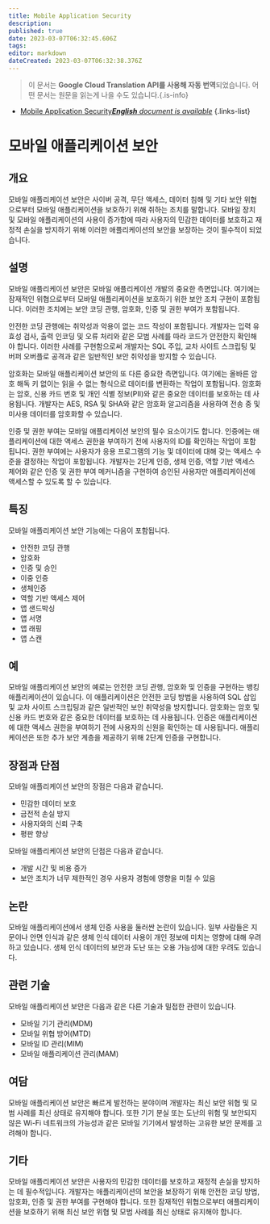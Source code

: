 ```yaml
---
title: Mobile Application Security
description: 
published: true
date: 2023-03-07T06:32:45.606Z
tags: 
editor: markdown
dateCreated: 2023-03-07T06:32:38.376Z
---
```


> 이 문서는 **Google Cloud Translation API를 사용해 자동 번역**되었습니다.
어떤 문서는 원문을 읽는게 나을 수도 있습니다.{.is-info}



- [Mobile Application Security***English** document is available*](/en/Knowledge-base/Dictionary/mobile-application-security)
{.links-list}

# 모바일 애플리케이션 보안

## 개요
모바일 애플리케이션 보안은 사이버 공격, 무단 액세스, 데이터 침해 및 기타 보안 위협으로부터 모바일 애플리케이션을 보호하기 위해 취하는 조치를 말합니다. 모바일 장치 및 모바일 애플리케이션의 사용이 증가함에 따라 사용자의 민감한 데이터를 보호하고 재정적 손실을 방지하기 위해 이러한 애플리케이션의 보안을 보장하는 것이 필수적이 되었습니다.

## 설명
모바일 애플리케이션 보안은 모바일 애플리케이션 개발의 중요한 측면입니다. 여기에는 잠재적인 위협으로부터 모바일 애플리케이션을 보호하기 위한 보안 조치 구현이 포함됩니다. 이러한 조치에는 보안 코딩 관행, 암호화, 인증 및 권한 부여가 포함됩니다.

안전한 코딩 관행에는 취약성과 악용이 없는 코드 작성이 포함됩니다. 개발자는 입력 유효성 검사, 출력 인코딩 및 오류 처리와 같은 모범 사례를 따라 코드가 안전한지 확인해야 합니다. 이러한 사례를 구현함으로써 개발자는 SQL 주입, 교차 사이트 스크립팅 및 버퍼 오버플로 공격과 같은 일반적인 보안 취약성을 방지할 수 있습니다.

암호화는 모바일 애플리케이션 보안의 또 다른 중요한 측면입니다. 여기에는 올바른 암호 해독 키 없이는 읽을 수 없는 형식으로 데이터를 변환하는 작업이 포함됩니다. 암호화는 암호, 신용 카드 번호 및 개인 식별 정보(PII)와 같은 중요한 데이터를 보호하는 데 사용됩니다. 개발자는 AES, RSA 및 SHA와 같은 암호화 알고리즘을 사용하여 전송 중 및 미사용 데이터를 암호화할 수 있습니다.

인증 및 권한 부여는 모바일 애플리케이션 보안의 필수 요소이기도 합니다. 인증에는 애플리케이션에 대한 액세스 권한을 부여하기 전에 사용자의 ID를 확인하는 작업이 포함됩니다. 권한 부여에는 사용자가 응용 프로그램의 기능 및 데이터에 대해 갖는 액세스 수준을 결정하는 작업이 포함됩니다. 개발자는 2단계 인증, 생체 인증, 역할 기반 액세스 제어와 같은 인증 및 권한 부여 메커니즘을 구현하여 승인된 사용자만 애플리케이션에 액세스할 수 있도록 할 수 있습니다.

## 특징
모바일 애플리케이션 보안 기능에는 다음이 포함됩니다.

- 안전한 코딩 관행
- 암호화
- 인증 및 승인
- 이중 인증
- 생체인증
- 역할 기반 액세스 제어
- 앱 샌드박싱
- 앱 서명
- 앱 래핑
- 앱 스캔

## 예
모바일 애플리케이션 보안의 예로는 안전한 코딩 관행, 암호화 및 인증을 구현하는 뱅킹 애플리케이션이 있습니다. 이 애플리케이션은 안전한 코딩 방법을 사용하여 SQL 삽입 및 교차 사이트 스크립팅과 같은 일반적인 보안 취약성을 방지합니다. 암호화는 암호 및 신용 카드 번호와 같은 중요한 데이터를 보호하는 데 사용됩니다. 인증은 애플리케이션에 대한 액세스 권한을 부여하기 전에 사용자의 신원을 확인하는 데 사용됩니다. 애플리케이션은 또한 추가 보안 계층을 제공하기 위해 2단계 인증을 구현합니다.

## 장점과 단점
모바일 애플리케이션 보안의 장점은 다음과 같습니다.

- 민감한 데이터 보호
- 금전적 손실 방지
- 사용자와의 신뢰 구축
- 평판 향상

모바일 애플리케이션 보안의 단점은 다음과 같습니다.

- 개발 시간 및 비용 증가
- 보안 조치가 너무 제한적인 경우 사용자 경험에 영향을 미칠 수 있음

## 논란
모바일 애플리케이션에서 생체 인증 사용을 둘러싼 논란이 있습니다. 일부 사람들은 지문이나 안면 인식과 같은 생체 인식 데이터 사용이 개인 정보에 미치는 영향에 대해 우려하고 있습니다. 생체 인식 데이터의 보안과 도난 또는 오용 가능성에 대한 우려도 있습니다.

## 관련 기술
모바일 애플리케이션 보안은 다음과 같은 다른 기술과 밀접한 관련이 있습니다.

- 모바일 기기 관리(MDM)
- 모바일 위협 방어(MTD)
- 모바일 ID 관리(MIM)
- 모바일 애플리케이션 관리(MAM)

## 여담
모바일 애플리케이션 보안은 빠르게 발전하는 분야이며 개발자는 최신 보안 위협 및 모범 사례를 최신 상태로 유지해야 합니다. 또한 기기 분실 또는 도난의 위험 및 보안되지 않은 Wi-Fi 네트워크의 가능성과 같은 모바일 기기에서 발생하는 고유한 보안 문제를 고려해야 합니다.

## 기타
모바일 애플리케이션 보안은 사용자의 민감한 데이터를 보호하고 재정적 손실을 방지하는 데 필수적입니다. 개발자는 애플리케이션의 보안을 보장하기 위해 안전한 코딩 방법, 암호화, 인증 및 권한 부여를 구현해야 합니다. 또한 잠재적인 위협으로부터 애플리케이션을 보호하기 위해 최신 보안 위협 및 모범 사례를 최신 상태로 유지해야 합니다.